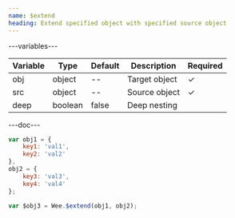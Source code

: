 ```yaml
---
name: $extend
heading: Extend specified object with specified source object
---
```


---variables---

| Variable | Type    | Default | Description   | Required |
| -------- | ------- | ------- | ------------- | -------- |
| obj      | object  | --      | Target object | &#10003; |
| src      | object  | --      | Source object | &#10003; |
| deep     | boolean | false   | Deep nesting  |          |

---doc---

```javascript
var obj1 = {
    key1: 'val1',
    key2: 'val2'
},
obj2 = {
    key3: 'val3',
    key4: 'val4'
};
```

```javascript
var $obj3 = Wee.$extend(obj1, obj2);
```
